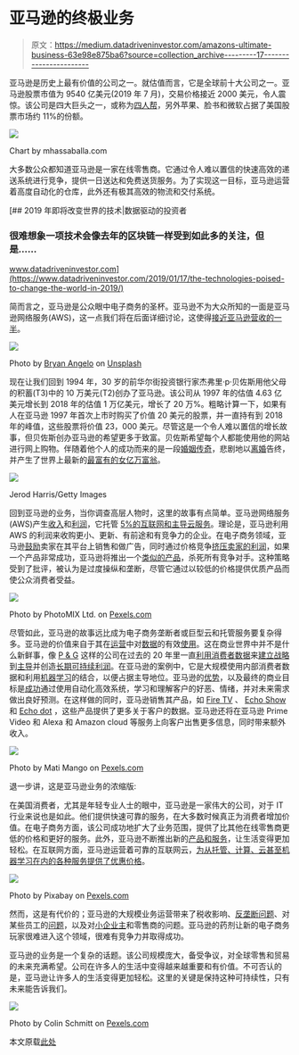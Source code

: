 # 亚马逊的终极业务

> 原文：<https://medium.datadriveninvestor.com/amazons-ultimate-business-63e98e875ba6?source=collection_archive---------17----------------------->

亚马逊是历史上最有价值的公司之一。就估值而言，它是全球前十大公司之一。亚马逊股票市值为 9540 亿美元(2019 年 7 月)，交易价格接近 2000 美元，令人震惊。该公司是四大巨头之一，或称为[四人帮](https://www.cnet.com/news/eric-schmidt-gang-of-four-rules-tech/)，另外苹果、脸书和微软占据了美国股票市场约 11%的份额。

![](img/635f03b43d4eaa319f39b9129d839447.png)

Chart by mhassaballa.com

大多数公众都知道亚马逊是一家在线零售商。它通过令人难以置信的快速高效的递送系统进行竞争，提供一日送达和免费送货服务。为了实现这一目标，亚马逊运营着高度自动化的仓库，此外还有极其高效的物流和交付系统。

[](https://www.datadriveninvestor.com/2019/01/17/the-technologies-poised-to-change-the-world-in-2019/) [## 2019 年即将改变世界的技术|数据驱动的投资者

### 很难想象一项技术会像去年的区块链一样受到如此多的关注，但是……

www.datadriveninvestor.com](https://www.datadriveninvestor.com/2019/01/17/the-technologies-poised-to-change-the-world-in-2019/) 

简而言之，亚马逊是公众眼中电子商务的圣杯。亚马逊不为大众所知的一面是亚马逊网络服务(AWS)，这一点我们将在后面详细讨论，这使得[接近亚马逊营收的一半](https://www.itproportal.com/news/aws-now-makes-up-over-half-of-all-amazon-revenue/)。

![](img/6b52240d3d1efafda0537e8c587c73e2.png)

Photo by [Bryan Angelo](https://unsplash.com/@bryanangelo?utm_source=unsplash&utm_medium=referral&utm_content=creditCopyText) on [Unsplash](https://unsplash.com/search/photos/amazon?utm_source=unsplash&utm_medium=referral&utm_content=creditCopyText)

现在让我们回到 1994 年，30 岁的前华尔街投资银行家杰弗里·p·贝佐斯用他父母的积蓄(T3)中的 10 万美元(T2)创办了亚马逊。该公司从 1997 年的估值 4.63 亿美元增长到 2018 年的估值 1 万亿美元，增长了 20 万%。粗略计算一下，如果有人在亚马逊 1997 年首次上市时购买了价值 20 美元的股票，并一直持有到 2018 年的峰值，这些股票将价值 23，000 美元。尽管这是一个令人难以置信的增长故事，但贝佐斯创办亚马逊的希望更多于致富。贝佐斯希望每个人都能使用他的网站进行网上购物。伴随着他个人的成功而来的是一段[婚姻传奇](https://www.vox.com/identities/2019/1/10/18176048/jeff-bezos-ami-extortion-medium-photos-divorce)，悲剧地以[离婚](https://www.vox.com/identities/2019/1/10/18176048/jeff-bezos-ami-extortion-medium-photos-divorce)告终，并产生了世界上最新的[最富有的女亿万富翁](https://qz.com/1591569/getting-to-know-mackenzie-bezos/)。

![](img/5c32b6377cfdfca097adbf535b687663.png)

Jerod Harris/Getty Images

回到亚马逊的业务，当你调查高层人物时，这里的故事有点简单。亚马逊网络服务(AWS)产生[收入](https://www.zdnet.com/article/in-2018-aws-delivered-most-of-amazons-operating-income/)和[利润](https://www.cnbc.com/2019/04/25/aws-earnings-q1-2019.html)，它托管 [5%的互联网和主导](https://w3techs.com/technologies/details/ho-amazon/all/all)[云服务](https://www.geekwire.com/2018/state-cloud-amazon-web-services-bigger-four-major-competitors-combined/)。理论是，亚马逊利用 AWS 的利润来收购更小、更新、有前途和有竞争力的企业。在电子商务领域，亚马逊[鼓励](https://services.amazon.com/selling/benefits.htm)卖家在其平台上销售和做广告，同时通过价格竞争[挤压卖家的利润](https://www.bloomberg.com/news/articles/2018-03-20/amazon-is-said-to-squeeze-suppliers-to-curb-losses-in-price-wars)，如果一个产品非常成功，亚马逊将推出一个[类似的产品](https://www.amazon.com/stores/AmazonBasics/AmazonBasics/page/947C6949-CF8E-4BD3-914A-B411DD3E4433)，杀死所有竞争对手。这种策略受到了批评，被认为是过度操纵和垄断，尽管它通过以较低的价格提供优质产品而使公众消费者受益。

![](img/0fe28a301df5dd3d43e3d16c54194836.png)

Photo by PhotoMIX Ltd. on [Pexels.com](https://www.pexels.com/photo/person-using-black-and-white-smartphone-and-holding-blue-card-230544/)

尽管如此，亚马逊的故事远比成为电子商务垄断者或巨型云和托管服务要复杂得多。亚马逊的价值来自于其在[运营](https://datafloq.com/read/amazon-leveraging-big-data/517)中对[数据](https://www.tibco.com/blog/2018/06/27/a-culture-of-analytics-why-amazon-netflix-succeed-while-others-fail/)的有效[使用](https://www.investopedia.com/articles/insights/090716/7-ways-amazon-uses-big-data-stalk-you-amzn.asp)。这在商业世界中并不是什么新鲜事，像 [P & G](https://en.wikipedia.org/wiki/Procter_%26_Gamble) 这样的公司在过去的 20 年里一直[利用消费者数据](https://hbswk.hbs.edu/archive/american-business-1920-2000-how-it-worked-pg-changing-the-face-of-consumer-marketing)来[建立战略](https://www.thebalancesmb.com/market-research-was-born-in-the-field-proctor-and-gamble-2297142)到[主导](https://www.thebalancesmb.com/market-research-history-brand-management-at-pandg-2297141)并创造[长期可持续利润](https://www.macrotrends.net/stocks/charts/PG/procter-gamble/revenue)。在亚马逊的案例中，它是大规模使用内部消费者数据和利用[机器学习](https://aws.amazon.com/big-data/datalakes-and-analytics/)的结合，以便占据主导地位。亚马逊的[优势](https://www.forbes.com/sites/jonmarkman/2017/06/05/amazon-using-ai-big-data-to-accelerate-profits/#2576e8616d55)，以及最终的商业目标是[成功](https://www.tibco.com/blog/2018/06/27/a-culture-of-analytics-why-amazon-netflix-succeed-while-others-fail/)通过使用自动化高效系统，学习和理解客户的好恶、情绪，并对未来需求做出良好预测。在这样做的同时，亚马逊销售其产品，如 [Fire TV](https://www.businessinsider.com/amazon-fire-tv-stick-prime-day-deal) 、 [Echo Show](https://en.wikipedia.org/wiki/Amazon_Echo_Show) 和 [Echo dot](https://www.lifewire.com/amazon-dot-4149509) ，这些产品提供了更多关于客户的数据。亚马逊还将在亚马逊 Prime Video 和 Alexa 和 Amazon cloud 等服务上向客户出售更多信息，同时带来额外收入。

![](img/13b79dc6b0e5946682bbdaaaa8036f82.png)

Photo by Mati Mango on [Pexels.com](https://www.pexels.com/photo/people-walking-on-gray-top-road-2519024/)

退一步讲，这是亚马逊业务的浓缩版:

在美国消费者，尤其是年轻专业人士的眼中，亚马逊是一家伟大的公司，对于 IT 行业来说也是如此。他们提供快速可靠的服务，在大多数时候真正为消费者增加价值。在电子商务方面，该公司成功地扩大了业务范围，提供了比其他在线零售商更低的价格和更好的服务。此外，亚马逊不断推出新的[产品和服务](https://en.wikipedia.org/wiki/List_of_Amazon_products_and_services)，让生活变得更加轻松。在互联网方面，亚马逊运营着可靠的互联网云，[为从托管、计算、云甚至机器学习在内的各种服务提供了优惠价格](https://aws.amazon.com/pricing/)。

![](img/83181aa16f4164a83e9e20ae826ebb69.png)

Photo by Pixabay on [Pexels.com](https://www.pexels.com/photo/airport-business-cabinets-center-236093/)

然而，这是有代价的；亚马逊的大规模业务运营带来了税收影响、[反垄断问题](https://www.washingtonpost.com/technology/2019/07/09/apple-amazon-facebook-google-testify-congress-antitrust/?utm_term=.536ef1aff8a1)、对某些员工的[问题](https://www.engadget.com/2019/07/08/amazon-warehouse-workers-prime-day-strike/)，以及对[小企业主](https://www.bloomberg.com/opinion/articles/2019-02-19/amazon-uses-search-to-undercut-small-businesses-on-its-site)和零售商的问题。亚马逊的药剂让新的电子商务玩家很难进入这个领域，很难有竞争力并取得成功。

亚马逊的业务是一个复杂的话题。该公司规模庞大，备受争议，对全球零售和贸易的未来充满希望。公司在许多人的生活中变得越来越重要和有价值。不可否认的是，亚马逊让许多人的生活变得更加轻松。这里的关键是保持这种可持续性，只有未来能告诉我们。

![](img/ae6a5e6f1c25b88386f11faff12efb21.png)

Photo by Colin Schmitt on [Pexels.com](https://www.pexels.com/photo/man-using-camera-between-crowd-2110183/)

本文原载[此处](https://mhassaballa.com/2019/07/17/amazons-ultimate-business/)